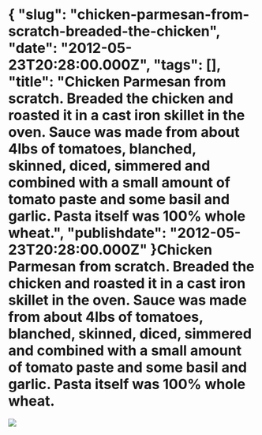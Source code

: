{
    "slug": "chicken-parmesan-from-scratch-breaded-the-chicken",
    "date": "2012-05-23T20:28:00.000Z",
    "tags": [],
    "title": "Chicken Parmesan from scratch. Breaded the chicken and roasted it in a cast iron skillet in the oven. Sauce was made from about 4lbs of tomatoes, blanched, skinned, diced, simmered and combined with a small amount of tomato paste and some basil and garlic. Pasta itself was 100% whole wheat.",
    "publishdate": "2012-05-23T20:28:00.000Z"
}Chicken Parmesan from scratch. Breaded the chicken and roasted it in a cast iron skillet in the oven. Sauce was made from about 4lbs of tomatoes, blanched, skinned, diced, simmered and combined with a small amount of tomato paste and some basil and garlic. Pasta itself was 100% whole wheat.
===================================================================================================================================================================================================================================================================================================




![](/images/tumblr_m4hsuozusu1rwd7xgo1_1280.jpg)

